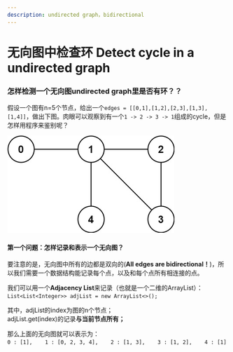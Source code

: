 ```yaml
---
description: undirected graph，bidirectional
---
```


# 无向图中检查环 Detect cycle in a undirected graph

### 怎样检测一个无向图undirected graph里是否有环？？

假设一个图有n=5个节点，给出一个`edges = [[0,1],[1,2],[2,3],[1,3],[1,4]]`，做出下图。肉眼可以观察到有一个`1 -> 2 -> 3 -> 1`组成的cycle，但是怎样用程序来鉴别呢？

![](../.gitbook/assets/tree2-graph.jpg)

#### 第一个问题：怎样记录和表示一个无向图？

要注意的是，无向图中所有的边都是双向的\(**All edges are bidirectional！**\)，所以我们需要一个数据结构能记录每个点，以及和每个点所有相连接的点。

我们可以用一个**Adjacency List**来记录（也就是一个二维的ArrayList）：  
`List<List<Integer>> adjList = new ArrayList<>();`

其中，adjList的index为图的n个节点；  
            adjList.get\(index\)的记录**与当前节点所有；**

那么上面的无向图就可以表示为：  
`0 : [1],   
1 : [0, 2, 3, 4],   
2 : [1, 3],   
3 : [1, 2],   
4 : [1]`

